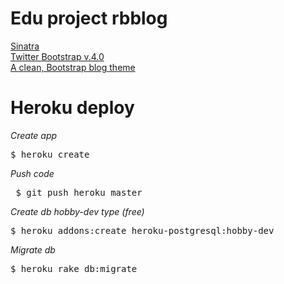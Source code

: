 Edu project rbblog
====

[Sinatra](http://www.sinatrarb.com/) <br>
[Twitter Bootstrap v.4.0](http://getbootstrap.com/) <br>
[A clean, Bootstrap blog theme](https://startbootstrap.com/template-overviews/clean-blog/)


Heroku deploy
====
*Create app*
<pre>$ heroku create</pre>

*Push code*
<pre> $ git push heroku master </pre>

*Create db hobby-dev type (free)*
<pre>$ heroku addons:create heroku-postgresql:hobby-dev</pre>

*Migrate db*
<pre>$ heroku rake db:migrate </pre>